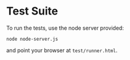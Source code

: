 # Test Suite

To run the tests, use the node server provided:

    node node-server.js

and point your browser at `test/runner.html`.
